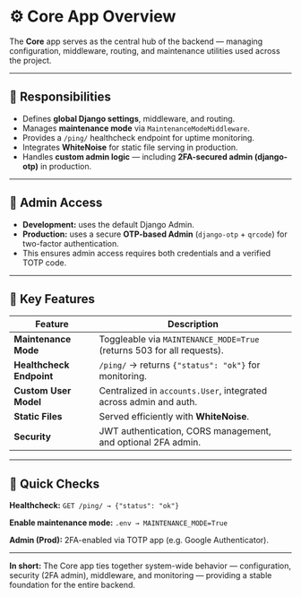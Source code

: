 # ⚙️ Core App Overview

The **Core** app serves as the central hub of the backend — managing configuration, middleware, routing, and maintenance utilities used across the project.

---

## 🧱 Responsibilities

* Defines **global Django settings**, middleware, and routing.
* Manages **maintenance mode** via `MaintenanceModeMiddleware`.
* Provides a `/ping/` healthcheck endpoint for uptime monitoring.
* Integrates **WhiteNoise** for static file serving in production.
* Handles **custom admin logic** — including **2FA-secured admin (django-otp)** in production.

---

## 🔐 Admin Access

* **Development:** uses the default Django Admin.
* **Production:** uses a secure **OTP-based Admin** (`django-otp` + `qrcode`) for two-factor authentication.
* This ensures admin access requires both credentials and a verified TOTP code.

---

## 🧩 Key Features

| Feature                  | Description                                                            |
| ------------------------ | ---------------------------------------------------------------------- |
| **Maintenance Mode**     | Toggleable via `MAINTENANCE_MODE=True` (returns 503 for all requests). |
| **Healthcheck Endpoint** | `/ping/` → returns `{"status": "ok"}` for monitoring.                  |
| **Custom User Model**    | Centralized in `accounts.User`, integrated across admin and auth.      |
| **Static Files**         | Served efficiently with **WhiteNoise**.                                |
| **Security**             | JWT authentication, CORS management, and optional 2FA admin.           |

---

## 🧪 Quick Checks

**Healthcheck:**
`GET /ping/ → {"status": "ok"}`

**Enable maintenance mode:**
`.env → MAINTENANCE_MODE=True`

**Admin (Prod):**
2FA-enabled via TOTP app (e.g. Google Authenticator).

---

**In short:**
The Core app ties together system-wide behavior — configuration, security (2FA admin), middleware, and monitoring — providing a stable foundation for the entire backend.